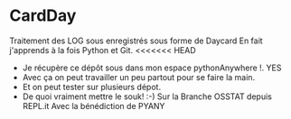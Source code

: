 # CardDay
Traitement des LOG sous enregistrés sous forme de Daycard
En fait j'apprends à la fois Python et Git.
<<<<<<< HEAD
* Je récupère ce dépôt sous dans mon espace pythonAnywhere !. YES
* Avec ça on peut travailler un peu partout pour se faire la main.
* Et on peut tester sur plusieurs dépot.
* De quoi vraiment mettre le souk! :-)
Sur la Branche OSSTAT depuis REPL.it
Avec la bénédiction de PYANY
